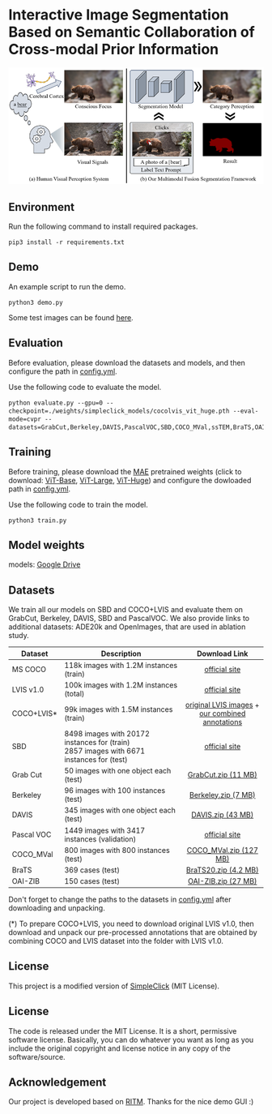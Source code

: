 # Interactive Image Segmentation Based on Semantic Collaboration of Cross-modal Prior Information

<p align="center">
  <img src="./assets/img1.png" alt="drawing", width="600"/>
</p>


## Environment
Run the following command to install required packages.
```
pip3 install -r requirements.txt
```
## Demo
An example script to run the demo. 
```
python3 demo.py
```
Some test images can be found [here](https://github.com/uncbiag/SimpleClick/tree/v1.0/assets/test_imgs).

## Evaluation
Before evaluation, please download the datasets and models, and then configure the path in [config.yml](https://github.com/uncbiag/SimpleClick/blob/v1.0/config.yml).

Use the following code to evaluate the model.
```
python evaluate.py --gpu=0 --checkpoint=./weights/simpleclick_models/cocolvis_vit_huge.pth --eval-mode=cvpr --datasets=GrabCut,Berkeley,DAVIS,PascalVOC,SBD,COCO_MVal,ssTEM,BraTS,OAIZIB
```

## Training
Before training, please download the [MAE](https://github.com/facebookresearch/mae) pretrained weights (click to download: [ViT-Base](https://dl.fbaipublicfiles.com/mae/pretrain/mae_pretrain_vit_base.pth), [ViT-Large](https://dl.fbaipublicfiles.com/mae/pretrain/mae_pretrain_vit_large.pth), [ViT-Huge](https://dl.fbaipublicfiles.com/mae/pretrain/mae_pretrain_vit_huge.pth)) and configure the dowloaded path in [config.yml](https://github.com/uncbiag/SimpleClick/blob/main/config.yml).

Use the following code to train the model.
```
python3 train.py
```

## Model weights 
models: [Google Drive](https://drive.google.com/drive/folders/1zVhZefCjsTBxvyxnYMVnbkrNeRCH6y9Y?usp=sharing)

## Datasets

We train all our models on SBD and COCO+LVIS and evaluate them on GrabCut, Berkeley, DAVIS, SBD and PascalVOC. We also provide links to additional datasets: ADE20k and OpenImages, that are used in ablation study.

| Dataset   |                      Description             |           Download Link              |
|-----------|----------------------------------------------|:------------------------------------:|
|MS COCO    |  118k images with 1.2M instances (train)     |  [official site][MSCOCO]             |
|LVIS v1.0  |  100k images with 1.2M instances (total)     |  [official site][LVIS]               |
|COCO+LVIS* |  99k images with 1.5M instances (train)      |  [original LVIS images][LVIS] + <br> [our combined annotations][COCOLVIS_annotation] |
|SBD        |  8498 images with 20172 instances for (train)<br>2857 images with 6671 instances for (test) |[official site][SBD]|
|Grab Cut   |  50 images with one object each (test)       |  [GrabCut.zip (11 MB)][GrabCut]      |
|Berkeley   |  96 images with 100 instances (test)         |  [Berkeley.zip (7 MB)][Berkeley]     |
|DAVIS      |  345 images with one object each (test)      |  [DAVIS.zip (43 MB)][DAVIS]          |
|Pascal VOC |  1449 images with 3417 instances (validation)|  [official site][PascalVOC]          |
|COCO_MVal  |  800 images with 800 instances (test)        |  [COCO_MVal.zip (127 MB)][COCO_MVal] |
|BraTS      |  369 cases (test)                            |  [BraTS20.zip (4.2 MB)][BraTS]       |
|OAI-ZIB    |  150 cases (test)                            |  [OAI-ZIB.zip (27 MB)][OAI-ZIB]      |

[ADE20k]: http://sceneparsing.csail.mit.edu/
[OpenImages]: https://storage.googleapis.com/openimages/web/download.html
[MSCOCO]: https://cocodataset.org/#download
[LVIS]: https://www.lvisdataset.org/dataset
[SBD]: http://home.bharathh.info/pubs/codes/SBD/download.html
[GrabCut]: https://drive.google.com/uc?export=download&id=1qKorUonIQcn3Z_IB6-en1K5q1K4T6pVK
[Berkeley]: https://drive.google.com/uc?export=download&id=1yo6PMKaMAu5jCCWf-Qf2boeG18b-m4vZ
[DAVIS]: https://drive.google.com/uc?export=download&id=1kyjN6EJSjwGnzSJxVjm3Pl2-XAjV7tac
[PascalVOC]: http://host.robots.ox.ac.uk/pascal/VOC/
[COCOLVIS_annotation]: https://drive.google.com/uc?export=download&id=17z9aZPlRv8vpU1AEz_M0WuZC6uBkqEWE
[COCO_MVal]: https://drive.google.com/uc?export=download&id=1_TgkjAmmpJLMIYSBRp89gaPNrFp_XxW5
[BraTS]: https://drive.google.com/uc?export=download&id=1uaveX_nziTLaJOj-Gl3csvIaa6Q__EhP
[OAI-ZIB]: https://drive.google.com/uc?export=download&id=11N6pJL5HowogUriCXVFbK3GacPL2X2Xx

Don't forget to change the paths to the datasets in [config.yml](config.yml) after downloading and unpacking.

(*) To prepare COCO+LVIS, you need to download original LVIS v1.0, then download and unpack our 
pre-processed annotations that are obtained by combining COCO and LVIS dataset into the folder with LVIS v1.0.

## License
This project is a modified version of [SimpleClick](https://github.com/uncbiag/SimpleClick) (MIT License).

## License
The code is released under the MIT License. It is a short, permissive software license. Basically, you can do whatever you want as long as you include the original copyright and license notice in any copy of the software/source. 

## Acknowledgement
Our project is developed based on [RITM](https://github.com/saic-vul/ritm_interactive_segmentation). Thanks for the nice demo GUI :)
